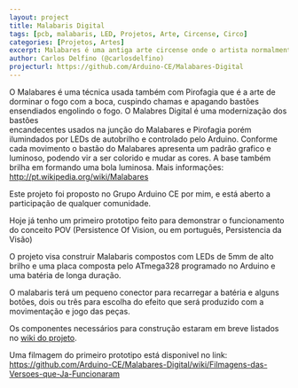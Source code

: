 ```yaml
---
layout: project
title: Malabaris Digital
tags: [pcb, malabaris, LED, Projetos, Arte, Circense, Circo]
categories: [Projetos, Artes]
excerpt: Malabares é uma antiga arte circense onde o artista normalmente caracterizado como palhaço joga diversos objetos para o alto equilibando-os e passando de  mão em mão.
author: Carlos Delfino (@carlosdelfino)
projecturl: https://github.com/Arduino-CE/Malabares-Digital
---
```

O Malabares é uma técnica usada também com Pirofagia que é a arte de dorminar o fogo com a boca, cuspindo 
chamas e apagando bastões ensendiados  engolindo o fogo. O Malabres Digital é uma modernização dos bastões  
encandecentes usados na junção do Malabares e Pirofagia porém ilumindados  por LEDs de autobrilho e controlado
pelo Arduino. Conforme cada movimento  o bastão do Malabares apresenta um padrão grafico e luminoso, podendo 
vir  a ser colorido e mudar as cores. A base também brilha em formando uma bola  luminosa.  Mais informações:
 http://pt.wikipedia.org/wiki/Malabares

Este projeto foi proposto no Grupo Arduino CE por mim, e está aberto a participação de qualquer comunidade.

Hoje já tenho um primeiro prototipo feito para demonstrar o funcionamento do conceito POV (Persistence Of Vision,
ou em português, Persistencia da Visão)
 
O projeto visa construir Malabaris compostos com LEDs de 5mm de alto brilho e uma placa composta pelo ATmega328
programado no Arduino e uma batéria de longa duração.
 
O malabaris terá um pequeno conector para recarregar a batéria e alguns botões, dois ou três para escolha do efeito
que será produzido com a movimentação e jogo das peças.
 
Os componentes necessários para construção estaram em breve listados no [wiki do projeto](https://github.com/Arduino-CE/Malabares-Digital/wiki).

Uma filmagem do primeiro prototipo está disponivel no link: https://github.com/Arduino-CE/Malabares-Digital/wiki/Filmagens-das-Versoes-que-Ja-Funcionaram


